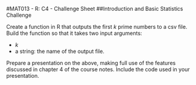 #MAT013 - R: C4 - Challenge Sheet
##Introduction and Basic Statistics Challenge

Create a function in R that outputs the first $k$ prime numbers to a csv file. Build the function so that it takes two input arguments:

- $k$
- a string: the name of the output file.

Prepare a presentation on the above, making full use of the features discussed in chapter 4 of the course notes. Include the code used in your presentation.
